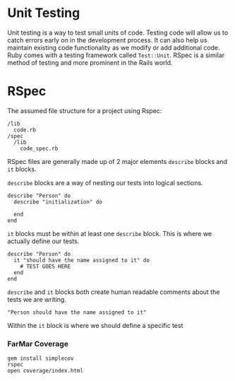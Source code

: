 # Unit Testing
Unit testing is a way to test small units of code. Testing code will allow us to catch errors early on in the development process. It can also help us maintain existing code functionality as we modify or add additional code. Ruby comes with a testing framework called `Test::Unit`. RSpec is a similar method of testing and more prominent in the Rails world.

# RSpec

The assumed file structure for a project using Rspec:

    /lib
      code.rb
    /spec
      /lib
        code_spec.rb
    
RSpec files are generally made up of 2 major elements `describe` blocks and `it` blocks.

`describe` blocks are a way of nesting our tests into logical sections.

    describe "Person" do
      describe "initialization" do
      
      end
    end
    
`it` blocks must be within at least one `describe` block. This is where we actually define our tests.

    describe "Person" do
      it "should have the name assigned to it" do
        # TEST GOES HERE
      end
    end

`describe` and `it` blocks both create human readable comments about the tests we are writing. 

    "Person should have the name assigned to it"
    
Within the `it` block is where we should define a specific test

### FarMar Coverage

    gem install simplecov
    rspec
    open coverage/index.html
